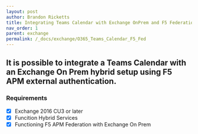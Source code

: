 ```yaml
---
layout: post
author: Brandon Ricketts
title: Integrating Teams Calendar with Exchange OnPrem and F5 Federation
nav_order: 1
parent: exchange
permalink: /_docs/exchange/O365_Teams_Calendar_F5_Fed
---
```


## It is possible to integrate a Teams Calendar with an Exchange On Prem hybrid setup using F5 APM external authentication.

### Requirements

- [x] Exchange 2016 CU3 or later
- [x] Funcition Hybrid Services
- [x] Functioning F5 APM Federation with Exchange On Prem
